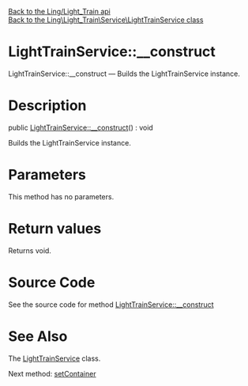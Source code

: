 [Back to the Ling/Light_Train api](https://github.com/lingtalfi/Light_Train/blob/master/doc/api/Ling/Light_Train.md)<br>
[Back to the Ling\Light_Train\Service\LightTrainService class](https://github.com/lingtalfi/Light_Train/blob/master/doc/api/Ling/Light_Train/Service/LightTrainService.md)


LightTrainService::__construct
================



LightTrainService::__construct — Builds the LightTrainService instance.




Description
================


public [LightTrainService::__construct](https://github.com/lingtalfi/Light_Train/blob/master/doc/api/Ling/Light_Train/Service/LightTrainService/__construct.md)() : void




Builds the LightTrainService instance.




Parameters
================

This method has no parameters.


Return values
================

Returns void.








Source Code
===========
See the source code for method [LightTrainService::__construct](https://github.com/lingtalfi/Light_Train/blob/master/Service/LightTrainService.php#L51-L57)


See Also
================

The [LightTrainService](https://github.com/lingtalfi/Light_Train/blob/master/doc/api/Ling/Light_Train/Service/LightTrainService.md) class.

Next method: [setContainer](https://github.com/lingtalfi/Light_Train/blob/master/doc/api/Ling/Light_Train/Service/LightTrainService/setContainer.md)<br>

